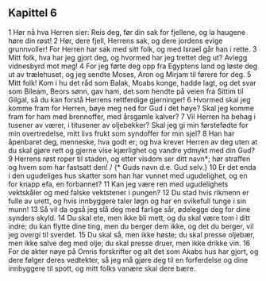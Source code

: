 ## Kapittel 6

1 Hør nå hva Herren sier: Reis deg, før din sak for fjellene, og la haugene høre din røst!
2 Hør, dere fjell, Herrens sak, og dere jordens evige grunnvoller! For Herren har sak med sitt folk, og med Israel går han i rette.
3 Mitt folk, hva har jeg gjort deg, og hvormed har jeg trettet deg ut? Avlegg vidnesbyrd mot meg!
4 For jeg førte deg opp fra Egyptens land og løste deg ut av trælehuset, og jeg sendte Moses, Aron og Mirjam til førere for deg.
5 Mitt folk! Kom i hu det råd som Balak, Moabs konge, hadde lagt, og det svar som Bileam, Beors sønn, gav ham, det som hendte på veien fra Sittim til Gilgal, så du kan forstå Herrens rettferdige gjerninger!
6 Hvormed skal jeg komme fram for Herren, bøye meg ned for Gud i det høye? Skal jeg komme fram for ham med brennoffer, med årsgamle kalver?
7 Vil Herren ha behag i tusener av værer, i titusener av oljebekker? Skal jeg gi min førstefødte for min overtredelse, mitt livs frukt som syndoffer for min sjel?
8 Han har åpenbaret deg, menneske, hva godt er; og hva krever Herren av deg uten at du skal gjøre rett og gjerne vise kjærlighet og vandre ydmykt med din Gud?
9 Herrens røst roper til staden, og etter visdom ser ditt navn*; hør straffen og hvem som har fastsatt den! / {* Guds navn d.e. Gud selv.}
10 Er det enda i den ugudeliges hus skatter som han har vunnet med ugudelighet, og en for knapp efa, en forbannet?
11 Kan jeg være ren med ugudelighets vektskåler og med falske vektstener i pungen?
12 Du stad hvis rikmenn er fulle av urett, og hvis innbyggere taler løgn og har en svikefull tunge i sin munn!
13 Så vil da også jeg slå deg med farlige sår, ødelegge deg for dine synders skyld.
14 Du skal ete, men ikke bli mett, og du skal være tom i ditt indre; du kan flytte dine ting, men du berger dem ikke, og det du berger, vil jeg overgi til sverdet.
15 Du skal så, men ikke høste; du skal presse oljebær, men ikke salve deg med olje; du skal presse druer, men ikke drikke vin.
16 For de akter nøye på Omris forskrifter og alt det som Akabs hus har gjort, og dere følger deres vedtekter, så jeg må gjøre deg til en forferdelse og dine innbyggere til spott, og mitt folks vanære skal dere bære.
